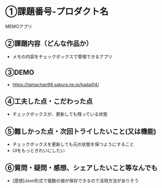# ①課題番号-プロダクト名

MEMOアプリ

## ②課題内容（どんな作品か）

- メモの内容をチェックボックスで管理できるアプリ

## ③DEMO

- https://tamachan99.sakura.ne.jp/kadai04/

## ④工夫した点・こだわった点

- チェックボックスが、更新しても残っている状態

## ⑤難しかった点・次回トライしたいこと(又は機能)

- チェックボックスを更新しても元の状態を保つようにすること
- UIをもっときれいにしたい

## ⑥質問・疑問・感想、シェアしたいこと等なんでも

- [感想]Json形式で複数の値が保存できるので活用方法がありそう

